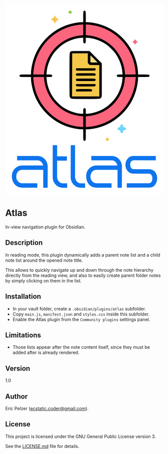 ![](https://github.com/senselogic/ATLAS/blob/master/LOGO/atlas.png)

# Atlas

In-view navigation plugin for Obsidian.

## Description

In reading mode, this plugin dynamically adds a parent note list and a child note list around the opened note title.

This allows to quickly navigate up and down through the note hierarchy directly from the reading view, and also to easily create parent folder notes by simply clicking on them in the list.

## Installation

*   In your vault folder, create a `.obsidian/plugins/atlas` subfolder.
*   Copy `main.js`, `manifest.json` and `styles.css` inside this subfolder.
*   Enable the Atlas plugin from the `Community plugins` settings panel.

## Limitations

*   Those lists appear after the note content itself, since they must be added after is already rendered.

## Version

1.0

## Author

Eric Pelzer (ecstatic.coder@gmail.com).

## License

This project is licensed under the GNU General Public License version 3.

See the [LICENSE.md](LICENSE.md) file for details.

